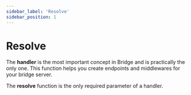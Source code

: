 ```yaml
---
sidebar_label: 'Resolve'
sidebar_position: 1
---
```


# Resolve

The **handler** is the most important concept in Bridge and is practically the only one. This function helps you create endpoints and middlewares for your bridge server.

The **resolve** function is the only required parameter of a handler.
